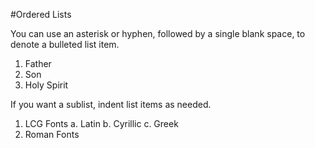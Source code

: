 #Ordered Lists

You can use an asterisk or hyphen, followed by a single blank space, to denote a bulleted list item.

1. Father
2. Son
3. Holy Spirit

If you want a sublist, indent list items as needed.

1. LCG Fonts
  a. Latin
  b. Cyrillic
  c. Greek
2. Roman Fonts
